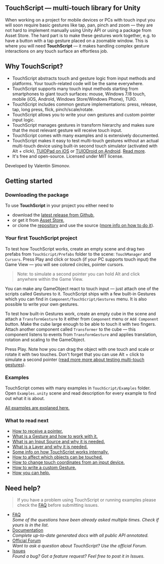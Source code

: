 
## TouchScript — multi-touch library for Unity

When working on a project for mobile devices or PCs with touch input you will soon require basic gestures like tap, pan, pinch and zoom — they are not hard to implement manually using Unity API or using a package from Asset Store. The hard part is to make these gestures work together, e.g. to have a button with a tap gesture placed on a zoomable window. This is where you will need **TouchScript** — it makes handling complex gesture interactions on any touch surface an effortless job. 

## Why TouchScript?
- TouchScript abstracts touch and gesture logic from input methods and platforms. Your touch-related code will be the same everywhere.
- TouchScript supports many touch input methods starting from smartphones to giant touch surfaces: mouse, Windows 7/8 touch, mobile (iOS, Android, Windows Store/Windows Phone), TUIO.
- TouchScript includes common gesture implementations: press, release, tap, long press, flick, pinch/scale/rotate.
- TouchScript allows you to write your own gestures and custom pointer input logic.
- TouchScript manages gestures in transform hierarchy and makes sure that the most relevant gesture will receive touch input.
- TouchScript comes with many examples and is extensively documented.
- TouchScript makes it easy to test multi-touch gestures without an actual multi-touch device using built-in second touch simulator (activated with Alt + click), [TUIOPad on iOS](https://itunes.apple.com/us/app/tuiopad/id412446962) or [TUIODroid on Android](https://play.google.com/store/apps/details?id=tuioDroid.impl&hl=en"). [Read more](Testing-multitouch-on-a-PC).
- It's free and open-source. Licensed under MIT license.

Developed by Valentin Simonov.

## Getting started
### Downloading the package
To use **TouchScript** in your project you either need to 
* download the [latest release from Github](https://github.com/TouchScript/TouchScript/releases),
* or get it from [Asset Store](https://www.assetstore.unity3d.com/en/#!/content/7394),
* or clone the [repository](https://github.com/TouchScript/TouchScript) and use the source ([more info on how to do it](https://github.com/TouchScript/TouchScript/wiki/How-to-Contribute)).

### Your first TouchScript project
To test how TouchScript works, create an empty scene and drag two prefabs from `TouchScript/Prefabs` folder to the scene: `TouchManager` and `Cursors`. Press Play and click or touch (if your PC supports touch input) the Game View — you will see colored circles, pointer cursors.

> Note: to simulate a second pointer you can hold Alt and click anywhere within the Game View.

You can make any GameObject react to touch input — just attach one of the scripts called Gestures to it. TouchScript ships with a few built-in Gestures which you can find in `Component/TouchScript/Gestures` menu. It is also possible to write your own gestures.

To test how built-in Gestures work, create an empty cube in the scene and attach a `TransformGesture` to it either from `Component` menu or `Add Component` button. Make the cube large enough to be able to touch it with two fingers. Attach another component called `Transformer` to the cube — this component listens to events from `TransformGesture` and applies translation, rotation and scaling to the GameObject.

Press Play. Note how you can drag the object with one touch and scale or rotate it with two touches. Don't forget that you can use Alt + click to simulate a second pointer ([read more more about testing multi-touch gestures](https://github.com/TouchScript/TouchScript/wiki/Testing-multitouch-on-a-PC)).

### Examples
TouchScript comes with many examples in `TouchScript/Examples` folder. Open `Examples.unity` scene and read description for every example to find out what it is about.  

[All examples are explaned here.](https://github.com/TouchScript/TouchScript/wiki/Examples)

### What to read next
- [How to receive a pointer.](https://github.com/TouchScript/TouchScript/wiki/Pointer-Input)
- [What is a Gesture and how to work with it.](https://github.com/TouchScript/TouchScript/wiki/Gestures)
- [What is an Input Source and why it is needed.](https://github.com/TouchScript/TouchScript/wiki/Input-Sources)
- [What is a Layer and why it is needed.](https://github.com/TouchScript/TouchScript/wiki/Layers)
- [Some info on how TouchScript works internally.](https://github.com/TouchScript/TouchScript/wiki/Main-Ideas-Behind-TouchScript)
- [How to affect which objects can be touched.](https://github.com/TouchScript/TouchScript/wiki/Modifying-Hits)
- [How to change touch coordinates from an input device.](https://github.com/TouchScript/TouchScript/wiki/Remapping-Coordinates-From-an-Input-Source)
- [How to write a custom Gesture.](https://github.com/TouchScript/TouchScript/wiki/Tutorial.-Writing-a-Custom-Gesture.)
- [How you can help.](https://github.com/TouchScript/TouchScript/wiki/How-to-Contribute)

## Need help?
> If you have a problem using TouchScript or running examples please check the [FAQ](FAQ) before submitting issues.

 - [FAQ](FAQ)  
_Some of the questions have been already asked multiple times. Check if yours is in the list._
 - [Documentation](http://touchscript.github.io/docs/)  
_Complete up-to-date generated docs with all public API annotated._
 - [Official Forum](http://touchprefab.com/index.php)  
_Want to ask a question about TouchScript? Use the official Forum._
 - [Issues](https://github.com/TouchScript/TouchScript/issues)  
_Found a bug? Got a feature request? Feel free to post it in Issues._  
